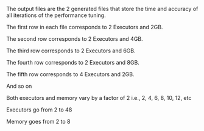 The output files are the 2 generated files that store the time and accuracy of all iterations of the performance tuning.

The first row in each file corresponds to 2 Executors and 2GB.

The second row corresponds to 2 Executors and 4GB.

The third row corresponds to 2 Executors and 6GB.

The fourth row corresponds to 2 Executors and 8GB.

The fifth row corresponds to 4 Executors and 2GB.

And so on

Both executors and memory vary by a factor of 2 i.e., 2, 4, 6, 8, 10, 12, etc

Executors go from 2 to 48

Memory goes from 2 to 8
